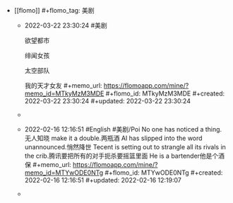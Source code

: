 - [[flomo]]
  #+flomo_tag: 美剧
	- 2022-03-22 23:30:24
	   #美剧 
	  
	  欲望都市
	  
	  绯闻女孩
	  
	  太空部队
	  
	  我的天才女友
	  #+memo_url: https://flomoapp.com/mine/?memo_id=MTkyMzM3MDE
	  #+flomo_id: MTkyMzM3MDE
	  #+created: 2022-03-22 23:30:24
	  #+updated: 2022-03-22 23:30:24
	-
	- 2022-02-16 12:16:51
	   #English #美剧/Poi
	  No one has noticed a thing.无人知晓
	  make it a double.两瓶酒
	  AI has slipped into the word unannounced.悄然降世
	  Tecent is setting out to strangle all its rivals in the crib.腾讯要把所有的对手扼杀要摇篮里面
	  He is a bartender他是个酒保
	  #+memo_url: https://flomoapp.com/mine/?memo_id=MTYwODE0NTg
	  #+flomo_id: MTYwODE0NTg
	  #+created: 2022-02-16 12:16:51
	  #+updated: 2022-02-16 12:19:07
	-